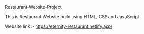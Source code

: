 Restaurant-Website-Project

This is Restaurant Website build using HTML, CSS and JavaScript

Website link :- https://eternity-restaurant.netlify.app/

